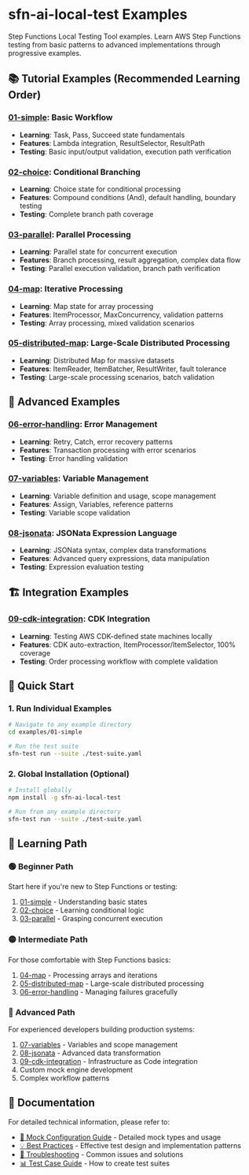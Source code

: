 # sfn-ai-local-test Examples

Step Functions Local Testing Tool examples. Learn AWS Step Functions testing from basic patterns to advanced implementations through progressive examples.

## 📚 Tutorial Examples (Recommended Learning Order)

### [01-simple](./01-simple/): Basic Workflow
- **Learning**: Task, Pass, Succeed state fundamentals
- **Features**: Lambda integration, ResultSelector, ResultPath
- **Testing**: Basic input/output validation, execution path verification

### [02-choice](./02-choice/): Conditional Branching
- **Learning**: Choice state for conditional processing
- **Features**: Compound conditions (And), default handling, boundary testing
- **Testing**: Complete branch path coverage

### [03-parallel](./03-parallel/): Parallel Processing
- **Learning**: Parallel state for concurrent execution
- **Features**: Branch processing, result aggregation, complex data flow
- **Testing**: Parallel execution validation, branch path verification

### [04-map](./04-map/): Iterative Processing
- **Learning**: Map state for array processing
- **Features**: ItemProcessor, MaxConcurrency, validation patterns
- **Testing**: Array processing, mixed validation scenarios

### [05-distributed-map](./05-distributed-map/): Large-Scale Distributed Processing
- **Learning**: Distributed Map for massive datasets
- **Features**: ItemReader, ItemBatcher, ResultWriter, fault tolerance
- **Testing**: Large-scale processing scenarios, batch validation

## 🔧 Advanced Examples

### [06-error-handling](./06-error-handling/): Error Management
- **Learning**: Retry, Catch, error recovery patterns
- **Features**: Transaction processing with error scenarios
- **Testing**: Error handling validation

### [07-variables](./07-variables/): Variable Management
- **Learning**: Variable definition and usage, scope management
- **Features**: Assign, Variables, reference patterns
- **Testing**: Variable scope validation

### [08-jsonata](./08-jsonata/): JSONata Expression Language
- **Learning**: JSONata syntax, complex data transformations
- **Features**: Advanced query expressions, data manipulation
- **Testing**: Expression evaluation testing

## 🏗️ Integration Examples

### [09-cdk-integration](./09-cdk-integration/): CDK Integration
- **Learning**: Testing AWS CDK-defined state machines locally
- **Features**: CDK auto-extraction, ItemProcessor/ItemSelector, 100% coverage
- **Testing**: Order processing workflow with complete validation

## 🚀 Quick Start

### 1. Run Individual Examples
```bash
# Navigate to any example directory
cd examples/01-simple

# Run the test suite
sfn-test run --suite ./test-suite.yaml
```

### 2. Global Installation (Optional)
```bash
# Install globally
npm install -g sfn-ai-local-test

# Run from any example directory
sfn-test run --suite ./test-suite.yaml
```

## 📖 Learning Path

### 🟢 Beginner Path
Start here if you're new to Step Functions or testing:
1. [01-simple](./01-simple/) - Understanding basic states
2. [02-choice](./02-choice/) - Learning conditional logic
3. [03-parallel](./03-parallel/) - Grasping concurrent execution

### 🟡 Intermediate Path
For those comfortable with Step Functions basics:
1. [04-map](./04-map/) - Processing arrays and iterations
2. [05-distributed-map](./05-distributed-map/) - Large-scale distributed processing
3. [06-error-handling](./06-error-handling/) - Managing failures gracefully

### 🔴 Advanced Path
For experienced developers building production systems:
1. [07-variables](./07-variables/) - Variables and scope management
2. [08-jsonata](./08-jsonata/) - Advanced data transformation
3. [09-cdk-integration](./09-cdk-integration/) - Infrastructure as Code integration
4. Custom mock engine development
5. Complex workflow patterns

## 📄 Documentation

For detailed technical information, please refer to:

- [🔧 Mock Configuration Guide](../docs/mock-guide.md) - Detailed mock types and usage
- [💡 Best Practices](../docs/best-practices.md) - Effective test design and implementation patterns
- [🐛 Troubleshooting](../docs/troubleshooting.md) - Common issues and solutions
- [📊 Test Case Guide](../docs/test-case-guide.md) - How to create test suites
